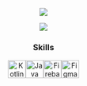 <div align="center">

<img src="https://github-readme-streak-stats.herokuapp.com/?user=1guccii&theme=dark&hide_border=true" /><br/>




<img src="https://github-readme-stats.vercel.app/api/top-langs/?username=1guccii&theme=dark&hide_border=true&include_all_commits=true&count_private=false&layout=compact" />

<!-- Proudly created with GPRM ( https://gprm.itsvg.in ) -->

### Skills

<p align="center">
<a href="https://kotlinlang.org/" target="_blank" rel="noreferrer"><img src="https://raw.githubusercontent.com/danielcranney/readme-generator/main/public/icons/skills/kotlin-colored.svg" width="36" height="36" alt="Kotlin" /></a><a 
                                                                                                                                                                                                                                       href="https://www.oracle.com/java/" target="_blank" rel="noreferrer"><img src="https://raw.githubusercontent.com/danielcranney/readme-generator/main/public/icons/skills/java-colored.svg" width="36" height="36" alt="Java" /></a><a 
                                                                                                                                                                                                                                                                                                                                                                                                                                                                            href="https://firebase.google.com/" target="_blank" rel="noreferrer"><img src="https://raw.githubusercontent.com/danielcranney/readme-generator/main/public/icons/skills/firebase-colored.svg" width="36" height="36" alt="Firebase" /></a><a 
                                                                                                                                                                                                                                                                                                                                                                                                                                                                                                                                                                                                                                                                                                                         href="https://www.figma.com/" target="_blank" rel="noreferrer"><img src="https://raw.githubusercontent.com/danielcranney/readme-generator/main/public/icons/skills/figma-colored.svg" width="36" height="36" alt="Figma" /></a>
</p>

</div>
